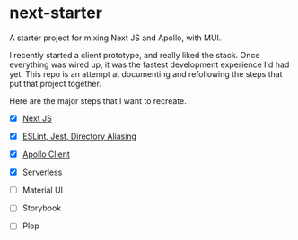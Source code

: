 # next-starter

A starter project for mixing Next JS and Apollo, with MUI.

I recently started a client prototype, and really liked the stack. Once everything was wired up, it was the fastest development experience I'd had yet. This repo is an attempt at documenting and refollowing the steps that put that project together.

Here are the major steps that I want to recreate. 

* [x] [Next JS](./docs/1_next.md)
* [x] [ESLint, Jest, Directory Aliasing](./docs/2_eslint.md)
* [x] [Apollo Client](./docs/3_apollo.md)
* [x] [Serverless](./docs/4_serverless.md)
* [ ] Material UI
* [ ] Storybook
* [ ] Plop








